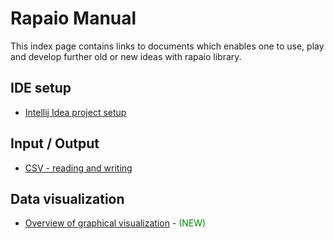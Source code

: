 # Rapaio Manual

This index page contains links to documents which enables one
to use, play and develop further old or new ideas with rapaio library.


## IDE setup

* [Intellij Idea project setup](setup/ide-idea-setup.Md)

## Input / Output

* [CSV - reading and writing](io/csv-io.Md)

## Data visualization

* [Overview of graphical visualization](graphics/graphics.Md) - <span style="color:green">(NEW)</span>
